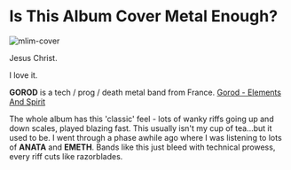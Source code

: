 # Is This Album Cover Metal Enough?

![mlim-cover](coverart_image.jpg "Gorod - A Perfect Absolution")

Jesus Christ.

I love it.

**GOROD** is a tech / prog / death metal band from France. 
[Gorod - Elements And Spirit](/assets/mp3/03.-elements-and-spirit.mp3)

The whole album has this 'classic' feel - lots of wanky riffs going up and down scales, played blazing fast. This usually isn't my cup of tea...but it used to be. I went through a phase awhile ago where I was listening to lots of **ANATA** and **EMETH**. Bands like this just bleed with technical prowess, every riff cuts like razorblades.
